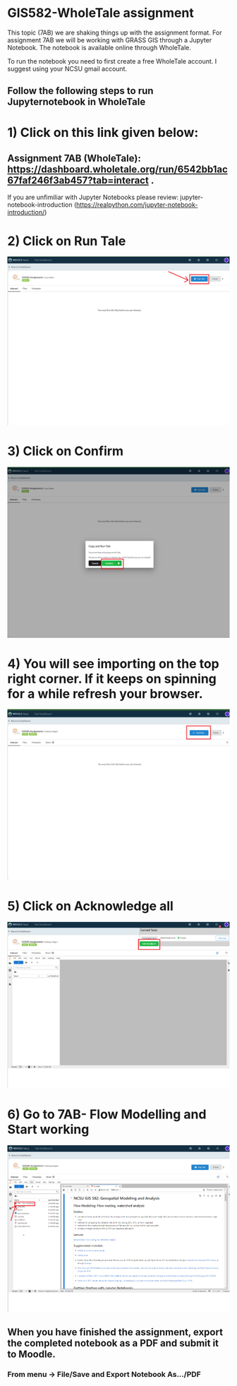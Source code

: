 # GIS582-WholeTale assignment


This topic (7AB) we are shaking things up with the assignment format. For assignment 7AB we will be working with GRASS GIS through a Jupyter Notebook. The notebook is available online through WholeTale.

To run the notebook you need to first create a free WholeTale account. I suggest using your NCSU gmail account.

## Follow the following steps to run Jupyternotebook in WholeTale 

# 1) Click on this link given below:
## Assignment 7AB (WholeTale): https://dashboard.wholetale.org/run/6542bb1ac67faf246f3ab457?tab=interact .


If you are unfimiliar with Jupyter Notebooks please review: jupyter-notebook-introduction (https://realpython.com/jupyter-notebook-introduction/)


# 2) Click on Run Tale
![Preview image](Wholetale_steps/Wholetale_1.png)

# 3) Click on Confirm
![Preview image](Wholetale_steps/Wholetale_2.png)

# 4) You will see importing on the top right corner. If it keeps on spinning for a while refresh your browser.
![Preview image](Wholetale_steps/Wholetale_3.png)

# 5)  Click on Acknowledge all
![Preview image](Wholetale_steps/Wholetale_4.png)

# 6) Go to 7AB- Flow Modelling and Start working 
![Preview image](Wholetale_steps/Wholetale_5.png)

## When you have finished the assignment, export the completed notebook as a PDF and submit it to Moodle.

### From menu -> File/Save and Export Notebook As.../PDF
